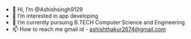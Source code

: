 - 👋 Hi, I’m @Ashishsingh9129
- 👀 I’m interested in app developing
- 🌱 I’m currently pursuing B.TECH Computer Science and Engineering
- 📫 How to reach me gmail id - ashishthakur2674@gmail.com
